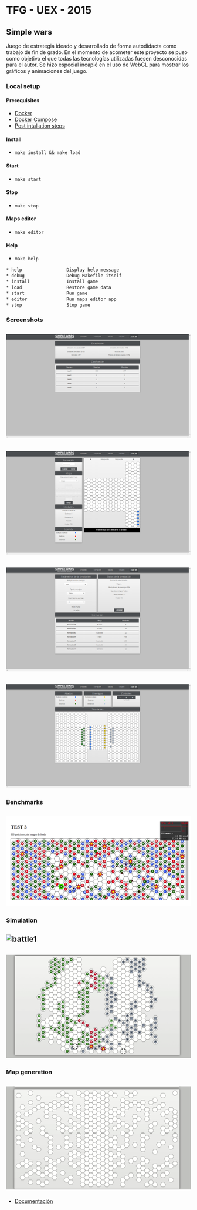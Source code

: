 # TFG - UEX - 2015

## Simple wars

Juego de estrategia ideado y desarrollado de forma autodidacta como trabajo de fin de grado.  En el momento de acometer este proyecto se puso como objetivo el que todas las tecnologías utilizadas fuesen desconocidas para el autor. Se hizo especial incapié en el uso de WebGL para mostrar los gráficos y animaciones del juego.

### Local setup
#### Prerequisites
* [Docker](https://docs.docker.com/engine/install/)
* [Docker Compose](https://docs.docker.com/compose/install/)
* [Post intallation steps](https://docs.docker.com/engine/install/linux-postinstall/)

#### Install
* ``make install && make load``

#### Start
* ``make start``

#### Stop
* ``make stop``

#### Maps editor
* ``make editor``

#### Help
* ``make help``
```
* help                 Display help message
* debug                Debug Makefile itself
* install              Install game
* load                 Restore game data
* start                Run game
* editor               Run maps editor app
* stop                 Stop game
```

### Screenshots
![dashboard](https://raw.githubusercontent.com/anbarquer/simple-wars/master/screen/dashboard.png)
---
![formation](https://raw.githubusercontent.com/anbarquer/simple-wars/master/screen/create_formation2.png)
---
![params](https://raw.githubusercontent.com/anbarquer/simple-wars/master/screen/battle_params.png)
---
![sim](https://raw.githubusercontent.com/anbarquer/simple-wars/master/screen/simulation.png)
---
### Benchmarks
![benchmark](https://raw.githubusercontent.com/anbarquer/simple-wars/master/screen/benchmark.png)
---
### Simulation
![battle1](https://raw.githubusercontent.com/anbarquer/simple-wars/master/screen/battle-1.gif)
---
![distance](https://raw.githubusercontent.com/anbarquer/simple-wars/master/screen/distance-battle.gif)
---
### Map generation
![map](https://raw.githubusercontent.com/anbarquer/simple-wars/master/screen/map-generation.gif)
---
* [Documentación](http://dehesa.unex.es/handle/10662/3534)
